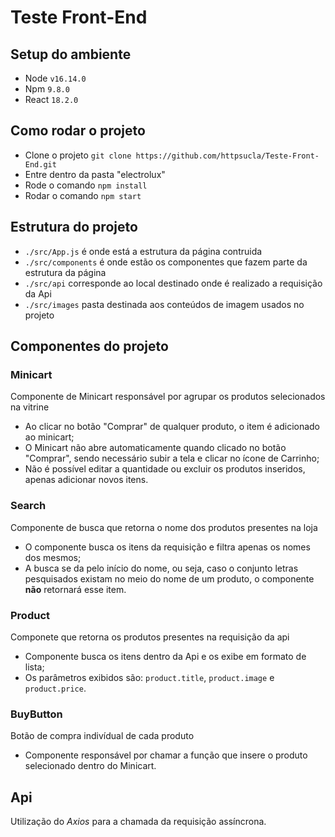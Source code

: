 # Teste Front-End

## Setup do ambiente
- Node ```v16.14.0```
- Npm ```9.8.0```
- React ```18.2.0```


## Como rodar o projeto

- Clone o projeto ```git clone https://github.com/httpsucla/Teste-Front-End.git```
- Entre dentro da pasta "electrolux"
- Rode o comando ```npm install```
- Rodar o comando ```npm start```

## Estrutura do projeto

- ```./src/App.js``` é onde está a estrutura da página contruida
- ```./src/components``` é onde estão os componentes que fazem parte da estrutura da página
- ```./src/api``` corresponde ao local destinado onde é realizado a requisição da Api
- ```./src/images``` pasta destinada aos conteúdos de imagem usados no projeto

## Componentes do projeto
### Minicart
Componente de Minicart responsável por agrupar os produtos selecionados na vitrine
- Ao clicar no botão "Comprar" de qualquer produto, o item é adicionado ao minicart;
- O Minicart não abre automaticamente quando clicado no botão "Comprar", sendo necessário subir a tela e clicar no ícone de Carrinho;
- Não é possível editar a quantidade ou excluir os produtos inseridos, apenas adicionar novos itens.
### Search
Componente de busca que retorna o nome dos produtos presentes na loja
- O componente busca os itens da requisição e filtra apenas os nomes dos mesmos;
- A busca se da pelo início do nome, ou seja, caso o conjunto letras pesquisados existam no meio do nome de um produto, o componente **não** retornará esse item.
### Product
Componete que retorna os produtos presentes na requisição da api
- Componente busca os itens dentro da Api e os exibe em formato de lista;
- Os parâmetros exibidos são: ```product.title```, ```product.image``` e ```product.price```.

### BuyButton
Botão de compra indivídual de cada produto
- Componente responsável por chamar a função que insere o produto selecionado dentro do Minicart.

## Api
Utilização do *Axios* para a chamada da requisição assíncrona.
